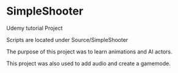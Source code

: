 # SimpleShooter
 Udemy tutorial Project

Scripts are located under Source/SimpleShooter

The purpose of this project was to learn animations and AI actors.

This project was also used to add audio and create a gamemode.